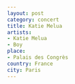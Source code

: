 ```yaml
---
layout: post
category: concert
title: Katie Melua
artists: 
- Katie Melua
- Boy
place: 
- Palais des Congrès
country: France
city: Paris
---
```


